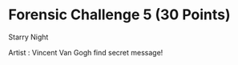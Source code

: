 # Forensic Challenge 5 (30 Points)

Starry Night

Artist : Vincent Van Gogh
find secret message!



